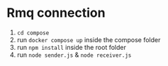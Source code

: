 # Rmq connection
1. `cd compose`
2. run `docker compose up` inside the compose folder
3. run `npm install` inside the root folder
4. run `node sender.js` & `node receiver.js`